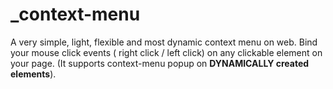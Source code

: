 # _context-menu
A very simple, light, flexible and most dynamic context menu on web. Bind your mouse click events ( right click / left click) on any clickable element on your page. (It supports context-menu popup on **DYNAMICALLY created elements**).

